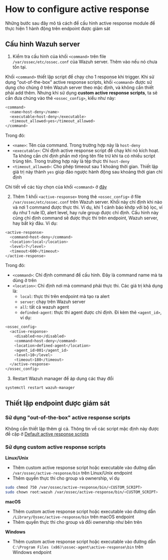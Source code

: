 # How to configure active response

Những bước sau đây mô tả cách để cấu hình active response module để thực hiện 1 hành động trên endpoint được giám sát

## Cấu hình Wazuh server

1. Kiểm tra cấu hình của khối ```<command>``` trên file ```/var/ossec/etc/ossec.conf``` của Wazuh server. Thêm vào nếu nó chưa tồn tại.

Khối ```<command>``` thiết lập script để chạy cho 1 response khi trigger. Khi sử dụng "out-of-the-box" active response scripts, khối ```<command>``` được sử dụng cho chúng ở trên Wazuh server theo mặc định, và không cần thiết phải add thêm. Nhưng khi sử dụng **custom active response scripts**, ta sẽ cần đưa chúng vào thẻ ```<ossec_config>```, kiểu như này:

```sh
<command>
  <name>host-deny</name>
  <executable>host-deny</executable>
  <timeout_allowed>yes</timeout_allowed>
</command>
```

Trong đó:
- ```<name>```: Tên của command. Trong trường hợp này là ```host-deny```
- ```<executable>```: Chỉ định active response script để chạy khi nó kích hoạt. Ta không cần chỉ định phần mở rộng tên file trừ khi ta có nhiều script trùng tên. Trong trường hợp này là tệp thực thi ```host-deny```
- ```<timeout_allowed>```: Cho phép timeout sau 1 khoảng thời gian. Thiết lập giá trị này thành ```yes``` giúp đảo ngược hành động sau khoảng thời gian chỉ định

Chi tiết về các tùy chọn của khối ```<command>``` ở [đây](https://documentation.wazuh.com/current/user-manual/reference/ossec-conf/commands.html)


2. Thêm 1 khối ```<active-response>``` trong thẻ ```<ossec_config>``` ở file ```/var/ossec/etc/ossec.conf``` trên Wazuh server. Khối này chỉ định khi nào và nơi 1 command được thực thi. Ví dụ, khi 1 cảnh báo khớp với bộ lọc, ví dụ như 1 rule ID, alert level, hay rule group được chỉ định. Cấu hình này cũng chỉ định command sẽ được thực thi trên endpoint, Wazuh server, hay bất kỳ đâu. Ví dụ:

```sh
<active-response>
  <command>host-deny</command>
  <location>local</location>
  <level>7</level>
  <timeout>600</timeout>
</active-response>
```

Trong đó:
- ```<command>```: Chỉ định command để cấu hình. Đây là command name mà ta dùng ở trên
- ```<location>```: Chỉ định nơi mà command phải thực thi. Các giá trị khả dụng là:
   - ```local```: thực thi trên endpoint mà tạo ra alert
   - ```server```: chạy trên Wazuh server
   - ```all```: tất cả wazuh agent
   - ```definded-agent```: thực thi agent được chỉ định. Đi kèm thẻ ```<agent_id>```, ví dụ:

```sh
<ossec_config>
  <active-response>
    <disabled>no</disabled>
    <command>host-deny</command>
    <location>defined-agent</location>
    <agent_id>001</agent_id>
    <level>10</level>
    <timeout>180</timeout>
  </active-response>
</ossec_config>
```

3. Restart Wazuh manager để áp dụng các thay đổi

```sh
systemctl restart wazuh-manager
```

## Thiết lập endpoint được giám sát

### Sử dụng "out-of-the-box" active response scripts

Không cần thiết lập thêm gì cả. Thông tin về các script mặc định này được đề cập ở [Default active response scripts](https://documentation.wazuh.com/current/user-manual/capabilities/active-response/default-active-response-scripts.html)

### Sử dụng custom active response scripts

**Linux/Unix**
- Thêm custom active response script hoặc executable vào đường dẫn ```/var/ossec/active-response/bin``` trên Linux/Unix endpoint
- Thêm quyền thực thi cho group và ownership, ví dụ

```sh
sudo chmod 750 /var/ossec/active-response/bin/<CUSTOM_SCRIPT>
sudo chown root:wazuh /var/ossec/active-response/bin/<CUSTOM_SCRIPT>
```

**macOS**
- Thêm custom active response script hoặc executable vào đường dẫn ```/Library/Ossec/active-response/bin``` trên macOS endpoint
- Thêm quyền thực thi cho group và đổi ownership như bên trên

**Windows**
- Thêm custom active response script hoặc executable vào đường dẫn ```C:\Program Files (x86)\ossec-agent\active-response\bin``` trên Windows endpoint